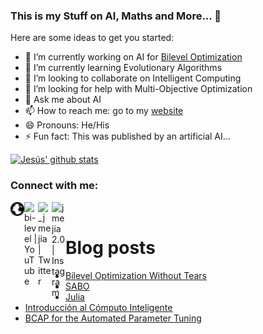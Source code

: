 ### This is my Stuff on AI, Maths and More... 👋



Here are some ideas to get you started:

- 🔭 I’m currently working on AI for [Bilevel Optimization](https://bi-level.org)
- 🌱 I’m currently learning Evolutionary Algorithms
- 👯 I’m looking to collaborate on Intelligent Computing
- 🤔 I’m looking for help with Multi-Objective Optimization
- 💬 Ask me about AI
- 📫 How to reach me: go to my [website](https://bi-level.org)
- 😄 Pronouns: He/His
- ⚡ Fun fact: This was published by an artificial AI...


[![Jesús' github stats](https://github-readme-stats.vercel.app/api?username=jmejia8&show_icons=true&theme=radical)](https://github.com/anuraghazra/github-readme-stats)

### Connect with me:

[<img align="left" alt="bi-level.org" width="22px" src="https://raw.githubusercontent.com/iconic/open-iconic/master/svg/globe.svg" />][website]
[<img align="left" alt="bi-level | YouTube" width="22px" src="https://cdn.jsdelivr.net/npm/simple-icons@v3/icons/youtube.svg" />][youtube]
[<img align="left" alt="_jmejia | Twitter" width="22px" src="https://cdn.jsdelivr.net/npm/simple-icons@v3/icons/twitter.svg" />][twitter]
[<img align="left" alt="jmejia2.0 | Instagram" width="22px" src="https://cdn.jsdelivr.net/npm/simple-icons@v3/icons/instagram.svg" />][instagram]

<br />


# Blog posts
<!-- BLOG-POST-LIST:START -->
- [Bilevel Optimization Without Tears](https://bi-level.org/tutorial/)
- [SABO](https://bi-level.org/sabo/)
- [Julia](https://bi-level.org/julia/)
- [Introducción al Cómputo Inteligente](https://bi-level.org/computointeligente/)
- [BCAP for the Automated Parameter Tuning](https://bi-level.org/bcap/)
<!-- BLOG-POST-LIST:END -->


[website]: https://bi-level.org
[twitter]: https://twitter.com/_jmejia
[youtube]: https://www.youtube.com/channel/UCRk_NUXbWHovzd9E_jLjFzA
[instagram]: https://instagram.com/jmejia2.0
